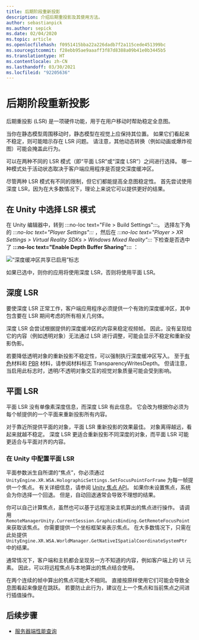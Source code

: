 ```yaml
---
title: 后期阶段重新投影
description: 介绍后期重投影及其使用方法。
author: sebastianpick
ms.author: sepick
ms.date: 02/04/2020
ms.topic: article
ms.openlocfilehash: f0951415bba22a226dadb7f2a115cede451399bc
ms.sourcegitcommit: f28ebb95ae9aaaff3f87d8388a09b41e0b3445b5
ms.translationtype: HT
ms.contentlocale: zh-CN
ms.lasthandoff: 03/30/2021
ms.locfileid: "92205636"
---
```

# <a name="late-stage-reprojection"></a>后期阶段重新投影

后期重投影 (LSR) 是一项硬件功能，用于在用户移动时帮助稳定全息图。

当你在静态模型周围移动时，静态模型在视觉上应保持其位置。 如果它们看起来不稳定，则可能暗示存在 LSR 问题。 请注意，其他动态转换（例如动画或爆炸视图）可能会掩盖此行为。

可以在两种不同的 LSR 模式（即“平面 LSR”或“深度 LSR”）之间进行选择。 哪一种模式处于活动状态取决于客户端应用程序是否提交深度缓冲区。

尽管两种 LSR 模式有不同的限制，但它们都能提高全息图稳定性。 首先尝试使用深度 LSR，因为在大多数情况下，理论上来说它可以提供更好的结果。

## <a name="choose-lsr-mode-in-unity"></a>在 Unity 中选择 LSR 模式

在 Unity 编辑器中，转到 :::no-loc text="File > Build Settings":::。 选择左下角的 *:::no-loc text="Player Settings":::* ，然后在 *:::no-loc text="Player > XR Settings > Virtual Reality SDKs > Windows Mixed Reality":::* 下检查是否选中了 **:::no-loc text="Enable Depth Buffer Sharing":::** ：

![“深度缓冲区共享已启用”标志](./media/unity-depth-buffer-sharing-enabled.png)

如果已选中，则你的应用将使用深度 LSR，否则将使用平面 LSR。

## <a name="depth-lsr"></a>深度 LSR

要使深度 LSR 正常工作，客户端应用程序必须提供一个有效的深度缓冲区，其中包含要在 LSR 期间考虑的所有相关几何体。

深度 LSR 会尝试根据提供的深度缓冲区的内容来稳定视频帧。 因此，没有呈现给它的内容（例如透明对象）无法通过 LSR 进行调整，可能会显示不稳定和重新投影伪影。 

若要降低透明对象的重新投影不稳定性，可以强制执行深度缓冲区写入。 至于[有色](color-materials.md)材料和 [PBR](pbr-materials.md) 材料，请参阅材料标志 TransparencyWritesDepth。 但请注意，当启用此标志时，透明/不透明对象交互的视觉对象质量可能会受到影响。

## <a name="planar-lsr"></a>平面 LSR

平面 LSR 没有单像素深度信息，而深度 LSR 有此信息。 它会改为根据你必须为每个帧提供的一个平面来重新投影所有内容。

对于靠近所提供平面的对象，平面 LSR 重新投影的效果最佳。 对象离得越远，看起来就越不稳定。 深度 LSR 更适合重新投影不同深度的对象，而平面 LSR 可能更适合与平面对齐的内容。

### <a name="configure-planar-lsr-in-unity"></a>在 Unity 中配置平面 LSR

平面参数派生自所谓的“焦点”，你必须通过 `UnityEngine.XR.WSA.HolographicSettings.SetFocusPointForFrame` 为每一帧提供一个焦点。 有关详细信息，请参阅 [Unity 焦点 API](/windows/mixed-reality/focus-point-in-unity)。 如果你未设置焦点，系统会为你选择一个回退。 但是，自动回退通常会导致不理想的结果。

你可以自己计算焦点，虽然也可以基于远程渲染主机算出的焦点进行操作。 请调用 `RemoteManagerUnity.CurrentSession.GraphicsBinding.GetRemoteFocusPoint` 来获取该焦点。 你需要提供一个坐标框架来表示焦点。 在大多数情况下，只需在此处提供 `UnityEngine.XR.WSA.WorldManager.GetNativeISpatialCoordinateSystemPtr` 中的结果。

通常情况下，客户端和主机都会呈现另一方不知道的内容，例如客户端上的 UI 元素。 因此，可以将远程焦点与本地算出的焦点结合使用。

在两个连续的帧中算出的焦点可能大不相同。 直接按原样使用它们可能会导致全息图看起来像是在跳跃。 若要防止此行为，建议在上一个焦点和当前焦点之间进行插值操作。

## <a name="next-steps"></a>后续步骤

* [服务器端性能查询](performance-queries.md)